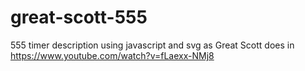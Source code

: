 # great-scott-555
555 timer description using javascript and svg as Great Scott does in https://www.youtube.com/watch?v=fLaexx-NMj8
